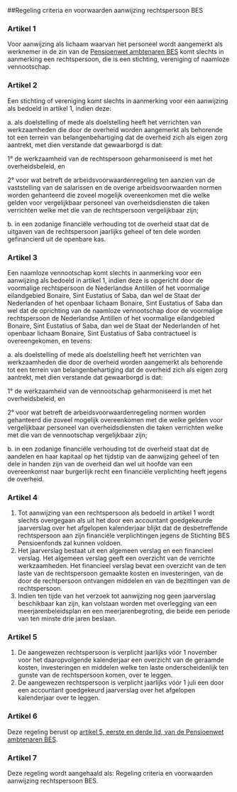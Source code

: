 <meta http-equiv='Content-Type' content='text/html; charset=utf-8' />

##Regeling criteria en voorwaarden aanwijzing rechtspersoon BES

### Artikel  1  

Voor aanwijzing als lichaam waarvan het personeel wordt aangemerkt als werknemer in de zin van de [Pensioenwet ambtenaren BES](../../../../../../../../../wet-BES/pensioenwet/ambtenaren/bes/BWBR0028714/README.md) komt slechts in aanmerking een rechtspersoon, die is een stichting, vereniging of naamloze vennootschap.  

### Artikel  2  

Een stichting of vereniging komt slechts in aanmerking voor een aanwijzing als bedoeld in artikel 1, indien deze: 

a. als doelstelling of mede als doelstelling heeft het verrichten van werkzaamheden die door de overheid worden aangemerkt als behorende tot een terrein van belangenbehartiging dat de overheid zich als eigen zorg aantrekt, met dien verstande dat gewaarborgd is dat: 

1° de werkzaamheid van de rechtspersoon geharmoniseerd is met het overheidsbeleid, en  

2° voor wat betreft de arbeidsvoorwaardenregeling ten aanzien van de vaststelling van de salarissen en de overige arbeidsvoorwaarden normen worden gehanteerd die zoveel mogelijk overeenkomen met die welke gelden voor vergelijkbaar personeel van overheidsdiensten die taken verrichten welke met die van de rechtspersoon vergelijkbaar zijn;    

b. in een zodanige financiële verhouding tot de overheid staat dat de uitgaven van de rechtspersoon jaarlijks geheel of ten dele worden gefinancierd uit de openbare kas.    

### Artikel  3  

Een naamloze vennootschap komt slechts in aanmerking voor een aanwijzing als bedoeld in artikel 1, indien deze is opgericht door de voormalige rechtspersoon de Nederlandse Antillen of het voormalige eilandgebied Bonaire, Sint Eustatius of Saba, dan wel de Staat der Nederlanden of het openbaar lichaam Bonaire, Sint Eustatius of Saba dan wel dat de oprichting van de naamloze vennootschap door de voormalige rechtspersoon de Nederlandse Antillen of het voormalige eilandgebied Bonaire, Sint Eustatius of Saba, dan wel de Staat der Nederlanden of het openbaar lichaam Bonaire, Sint Eustatius of Saba contractueel is overeengekomen, en tevens: 

a. als doelstelling of mede als doelstelling heeft het verrichten van werkzaamheden die door de overheid worden aangemerkt als behorende tot een terrein van belangenbehartiging dat de overheid zich als eigen zorg aantrekt, met dien verstande dat gewaarborgd is dat: 

1° de werkzaamheid van de vennootschap geharmoniseerd is met het overheidsbeleid, en  

2° voor wat betreft de arbeidsvoorwaardenregeling normen worden gehanteerd die zoveel mogelijk overeenkomen met die welke gelden voor vergelijkbaar personeel van overheidsdiensten die taken verrichten welke met die van de vennootschap vergelijkbaar zijn;    

b. in een zodanige financiële verhouding tot de overheid staat dat de aandelen en haar kapitaal op het tijdstip van de aanwijzing geheel of ten dele in handen zijn van de overheid dan wel uit hoofde van een overeenkomst naar burgerlijk recht een financiële verplichting heeft jegens de overheid.     

### Artikel  4  

1.  Tot aanwijzing van een rechtspersoon als bedoeld in artikel 1 wordt slechts overgegaan als uit het door een accountant goedgekeurde jaarverslag over het afgelopen kalenderjaar blijkt dat de desbetreffende rechtspersoon aan zijn financiële verplichtingen jegens de Stichting BES Pensioenfonds zal kunnen voldoen.   
2.  Het jaarverslag bestaat uit een algemeen verslag en een financieel verslag. Het algemeen verslag geeft een overzicht van de verrichte werkzaamheden. Het financieel verslag bevat een overzicht van de ten laste van de rechtspersoon gemaakte kosten en investeringen, van de door de rechtpersoon ontvangen middelen en van de bezittingen van de rechtspersoon.   
3.  Indien ten tijde van het verzoek tot aanwijzing nog geen jaarverslag beschikbaar kan zijn, kan volstaan worden met overlegging van een meerjarenbeleidsplan en een meerjarenbegroting, die beide een periode van ten minste drie jaren beslaan.   

### Artikel  5  

1.  De aangewezen rechtspersoon is verplicht jaarlijks vóór 1 november voor het daaropvolgende kalenderjaar een overzicht van de geraamde kosten, investeringen en middelen welke ten laste onderscheidenlijk ten gunste van de rechtspersoon komen, over te leggen.   
2.  De aangewezen rechtspersoon is verplicht jaarlijks vóór 1 juli een door een accountant goedgekeurd jaarverslag over het afgelopen kalenderjaar over te leggen.   

### Artikel  6  

Deze regeling berust op [artikel 5, eerste en derde lid, van de Pensioenwet ambtenaren BES](../../../../../../../../../wet-BES/pensioenwet/ambtenaren/bes/BWBR0028714/README.md).  

### Artikel  7  

Deze regeling wordt aangehaald als: Regeling criteria en voorwaarden aanwijzing rechtspersoon BES.  
